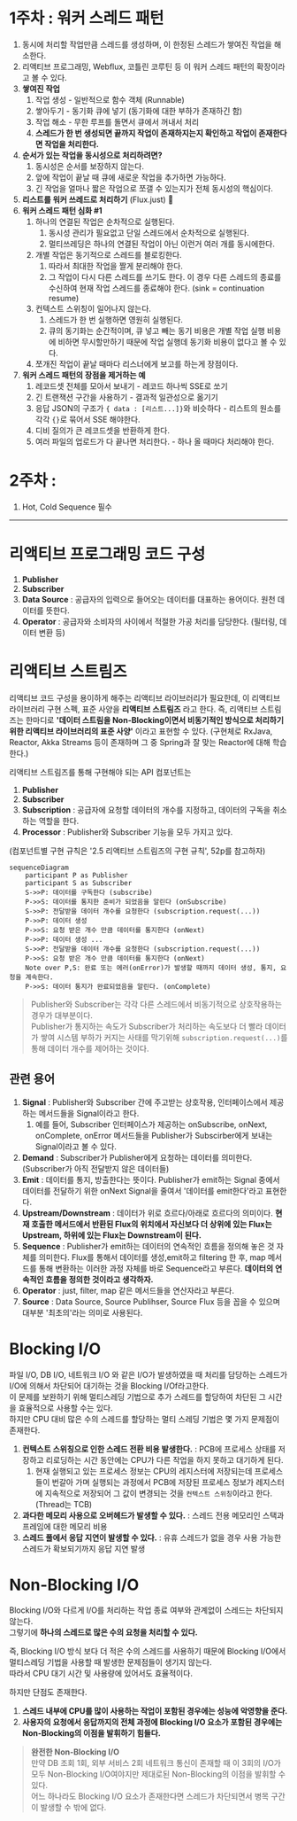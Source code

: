 
# 1주차 : 워커 스레드 패턴

1. 동시에 처리할 작업만큼 스레드를 생성하며, 이 한정된 스레드가 쌓여진 작업을 해소한다.
2. 리액티브 프로그래밍, Webflux, 코틀린 코루틴 등 이 워커 스레드 패턴의 확장이라고 볼 수 있다.
3. **쌓여진 작업**
   1. 작업 생성 - 일반적으로 함수 객체 (Runnable)
   2. 쌓아두기 - 동기화 큐에 넣기 (동기화에 대한 부하가 존재하긴 함)
   3. 작업 해소 - 무한 루프를 돌면서 큐에서 꺼내서 처리
   4. **스레드가 한 번 생성되면 끝까지 작업이 존재하지는지 확인하고 작업이 존재한다면 작업을 처리한다.**
4. **순서가 있는 작업을 동시성으로 처리하려면?**
   1. 동시성은 순서를 보장하지 않는다.
   2. 앞에 작업이 끝날 때 큐에 새로운 작업을 추가하면 가능하다.
   3. 긴 작업을 얼마나 짧은 작업으로 쪼갤 수 있는지가 전체 동시성의 핵심이다.
5. **리스트를 워커 쓰레드로 처리하기** (Flux.just) 🚩
6. **워커 스레드 패턴 심화 #1**
   1. 하나의 연결된 작업은 순차적으로 실행된다.
      1. 동시성 관리가 필요없고 단일 스레드에서 순차적으로 실행된다.
      2. 멀티쓰레딩은 하나의 연결된 작업이 아닌 이런거 여러 개를 동시에한다.
   2. 개별 작업은 동기적으로 스레드를 블로킹한다.
      1. 따라서 최대한 작업을 짤게 분리해야 한다.
      2. 그 작업이 다시 다른 스레드를 쓰기도 한다. 이 경우 다른 스레드의 종료를 수신하여 현재 작업 스레드를 종료해야 한다. (sink = continuation resume)
   3. 컨텍스트 스위칭이 일어나지 않는다.
      1. 스레드가 한 번 실행하면 영원히 실행된다.
      2. 큐의 동기화는 순간적이며, 큐 넣고 빼는 동기 비용은 개별 작업 실행 비용에 비하면 무시할만하기 때문에 작업 실행데 동기화 비용이 없다고 볼 수 있다.
   4. 쪼개진 작업이 끝날 때마다 리스너에게 보고를 하는게 장점이다.
7. **워커 스레드 패턴의 장점을 제거하는 예**
   1. 레코드셋 전체를 모아서 보내기 - 레코드 하나씩 SSE로 쏘기
   2. 긴 트랜잭션 구간을 사용하기 - 결과적 일관성으로 옮기기
   3. 응답 JSON의 구조가 `{ data : [리스트...]}`와 비슷하다 - 리스트의 원소를 각각 `{}`로 묶어서 SSE 해야한다.
   4. 디비 질의가 큰 레코드셋을 반환하게 한다.
   5. 여러 파일의 업로드가 다 끝나면 처리한다. - 하나 올 때마다 처리해야 한다.

# 2주차 : 
1. Hot, Cold Sequence 필수 

***

# 리액티브 프로그래밍 코드 구성

1. **Publisher**
2. **Subscriber**
3. **Data Source** : 공급자의 입력으로 들어오는 데이터를 대표하는 용어이다. 원천 데이터를 뜻한다.
4. **Operator** : 공급자와 소비자의 사이에서 적절한 가공 처리를 담당한다. (필터링, 데이터 변환 등)

# 리액티브 스트림즈

리액티브 코드 구성을 용이하게 해주는 리액티브 라이브러리가 필요한데, 이 리액티브 라이브러리 구현 스펙, 표준 사양을 **리액티브 스트림즈** 라고 한다.
즉, 리액티브 스트림즈는 한마디로 **'데이터 스트림을 Non-Blocking이면서 비동기적인 방식으로 처리하기 위한 리액티브 라이브러리의 표준 사양'** 이라고 표현할 수 있다.
(구현체로 RxJava, Reactor, Akka Streams 등이 존재하며 그 중 Spring과 잘 맞는 Reactor에 대해 학습한다.)  
  
리액티브 스트림즈를 통해 구현해야 되는 API 컴포넌트는
1. **Publisher**
2. **Subscriber**
3. **Subscription** : 공급자에 요청할 데이터의 개수를 지정하고, 데이터의 구독을 취소하는 역할을 한다.
4. **Processor** : Publisher와 Subscriber 기능을 모두 가지고 있다.

(컴포넌트별 구현 규칙은 '2.5 리액티브 스트림즈의 구현 규칙', 52p를 참고하자)

```mermaid
sequenceDiagram
    participant P as Publisher 
    participant S as Subscriber
    S->>P: 데이터를 구독한다 (subscribe)
    P->>S: 데이터를 통지한 준비가 되었음을 알린다 (onSubscribe)
    S->>P: 전달받을 데이터 개수를 요청한다 (subscription.request(...))
    P->>P: 데이터 생성
    P->>S: 요청 받은 개수 만큼 데이터를 통지한다 (onNext)
    P->>P: 데이터 생성 ...
    S->>P: 전달받을 데이터 개수를 요청한다 (subscription.request(...))
    P->>S: 요청 받은 개수 만큼 데이터를 통지한다 (onNext)
    Note over P,S: 완료 또는 에러(onError)가 발생할 때까지 데이터 생성, 통지, 요청을 계속한다.
    P->>S: 데이터 통지가 완료되었음을 알린다. (onComplete)
```

> Publisher와 Subscriber는 각각 다른 스레드에서 비동기적으로 상호작용하는 경우가 대부분이다.  
> Publisher가 통지하는 속도가 Subscriber가 처리하는 속도보다 더 빨라 데이터가 쌓여 시스템 부하가 커지는 사태를 막기위해 `subscription.request(...)`를 통해 데이터 개수를 제어하는 것이다.

## 관련 용어

1. **Signal** : Publisher와 Subscriber 간에 주고받는 상호작용, 인터페이스에서 제공하는 메서드들을 Signal이라고 한다.
   1. 예를 들어, Subscriber 인터페이스가 제공하는 onSubscribe, onNext, onComplete, onError 메서드들을 Publisher가 Subscirber에게 보내는 Signal이라고 볼 수 있다.
2. **Demand** : Subscriber가 Publisher에게 요청하는 데이터를 의미한다. (Subscriber가 아직 전달받지 않은 데이터들)
3. **Emit** : 데이터를 통지, 방출한다는 뜻이다. Publisher가 emit하는 Signal 중에서 데이터를 전달하기 위한 onNext Signal을 줄여서 '데이터를 emit한다'라고 표현한다.
4. **Upstream/Downstream** : 데이터가 위로 흐르다/아래로 흐르다의 의미이다. **현재 호출한 메서드에서 반환된 Flux의 위치에서 자신보다 더 상위에 있는 Flux는 Upstream, 하위에 있는 Flux는 Downstream이 된다.**
5. **Sequence** : Publisher가 emit하는 데이터의 연속적인 흐름을 정의해 놓은 것 자체를 의미한다. Flux를 통해서 데이터를 생성,emit하고 filtering 한 후, map 메서드를 통해 변환하는 이러한 과정 자체를 바로 Sequence라고 부른다. **데이터의 연속적인 흐름을 정의한 것이라고 생각하자.**
6. **Operator** : just, filter, map 같은 메서드들을 연산자라고 부른다.
7. **Source** : Data Source, Source Publihser, Source Flux 등을 꼽을 수 있으며 대부분 '최초의'라는 의미로 사용된다.

# **Blocking I/O**

파일 I/O, DB I/O, 네트워크 I/O 와 같은 I/O가 발생하였을 때 처리를 담당하는 스레드가 I/O에 의해서 차단되어 대기하는 것을 Blocking I/Of라고한다.  
이 문제를 보완하기 위해 멀티스레딩 기법으로 추가 스레드를 할당하여 차단된 그 시간을 효율적으로 사용할 수는 있다.  
하지만 CPU 대비 많은 수의 스레드를 할당하는 멀티 스레딩 기법은 몇 가지 문제점이 존재한다.

1. **컨텍스트 스위칭으로 인한 스레드 전환 비용 발생한다.** : PCB에 프로세스 상태를 저장하고 리로딩하는 시간 동안에는 CPU가 다른 작업을 하지 못하고 대기하게 된다.
   1. 현재 실행되고 있는 프로세스 정보는 CPU의 레지스터에 저장되는데 프로세스들이 번갈아 가며 실행되는 과정에서 PCB에 저장된 프로세스 정보가 레지스터에 지속적으로 저장되어 그 값이 변경되는 것을 `컨텍스트 스위칭`이라고 한다. (Thread는 TCB)
2. **과다한 메모리 사용으로 오버헤드가 발생할 수 있다.** : 스레드 전용 메모리인 스택과 프레임에 대한 메모리 비용
3. **스레드 풀에서 응답 지연이 발생할 수 있다.** : 유휴 스레드가 없을 경우 사용 가능한 스레드가 확보되기까지 응답 지연 발생

# **Non-Blocking I/O**

Blocking I/O와 다르게 I/O를 처리하는 작업 종료 여부와 관계없이 스레드는 차단되지 않는다.  
그렇기에 **하나의 스레드로 많은 수의 요청을 처리할 수 있다.**  
  
즉, Blocking I/O 방식 보다 더 적은 수의 스레드를 사용하기 때문에 Blocking I/O에서 멀티스레딩 기법을 사용할 때 발생한 문제점들이 생기지 않는다.  
따라서 CPU 대기 시간 및 사용량에 있어서도 효율적이다.  
  
하지만 단점도 존재한다.
1. **스레드 내부에 CPU를 많이 사용하는 작업이 포함된 경우에는 성능에 악영향을 준다.**
2. **사용자의 요청에서 응답까지의 전체 과정에 Blocking I/O 요소가 포함된 경우에는 Non-Blocking의 이점을 발휘하기 힘들다.**

> **완전한 Non-Blocking I/O**  
> 만약 DB 조회 1회, 외부 서비스 2회 네트워크 통신이 존재할 때 이 3회의 I/O가 모두 Non-Blocking I/O여야지만 제대로된 Non-Blocking의 이점을 발휘할 수 있다.  
> 어느 하나라도 Blocking I/O 요소가 존재한다면 스레드가 차단되면서 병목 구간이 발생할 수 밖에 없다.  
